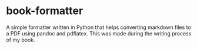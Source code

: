 # book-formatter
A simple formatter written in Python that helps converting markdown files to a PDF using pandoc and pdflatex. This was made during the writing process of my book.
